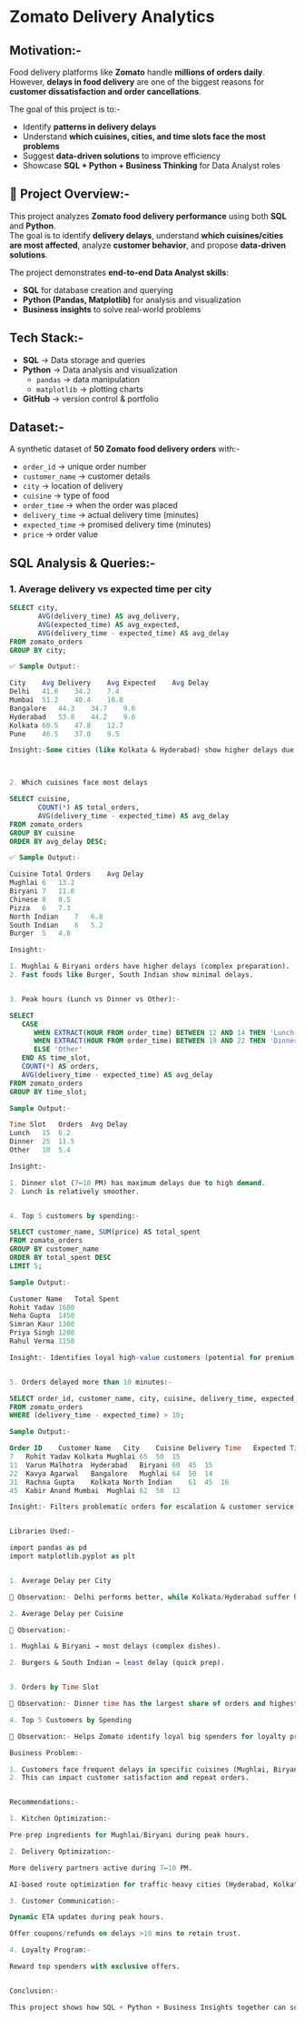 # Zomato Delivery Analytics


## Motivation:-
Food delivery platforms like **Zomato** handle **millions of orders daily**.  
However, **delays in food delivery** are one of the biggest reasons for **customer dissatisfaction and order cancellations**.  

The goal of this project is to:-
- Identify **patterns in delivery delays**
- Understand **which cuisines, cities, and time slots face the most problems**
- Suggest **data-driven solutions** to improve efficiency
- Showcase **SQL + Python + Business Thinking** for Data Analyst roles


## 📌 Project Overview:-
This project analyzes **Zomato food delivery performance** using both **SQL** and **Python**.  
The goal is to identify **delivery delays**, understand **which cuisines/cities are most affected**, analyze **customer behavior**, and propose **data-driven solutions**.  

The project demonstrates **end-to-end Data Analyst skills**:
- **SQL** for database creation and querying  
- **Python (Pandas, Matplotlib)** for analysis and visualization  
- **Business insights** to solve real-world problems  


##  Tech Stack:-
- **SQL** → Data storage and queries  
- **Python** → Data analysis and visualization  
  - `pandas` → data manipulation  
  - `matplotlib` → plotting charts  
- **GitHub** → version control & portfolio  


##  Dataset:-
A synthetic dataset of **50 Zomato food delivery orders** with:-
- `order_id` → unique order number  
- `customer_name` → customer details  
- `city` → location of delivery  
- `cuisine` → type of food  
- `order_time` → when the order was placed  
- `delivery_time` → actual delivery time (minutes)  
- `expected_time` → promised delivery time (minutes)  
- `price` → order value  


## SQL Analysis & Queries:-

### 1. Average delivery vs expected time per city
```sql
SELECT city,
       AVG(delivery_time) AS avg_delivery,
       AVG(expected_time) AS avg_expected,
       AVG(delivery_time - expected_time) AS avg_delay
FROM zomato_orders
GROUP BY city;

✅ Sample Output:-

City	Avg Delivery	Avg Expected	Avg Delay
Delhi	41.6	34.2	7.4
Mumbai	51.2	40.4	10.8
Bangalore	44.3	34.7	9.6
Hyderabad	53.8	44.2	9.6
Kolkata	60.5	47.8	12.7
Pune	46.5	37.0	9.5

Insight:-Some cities (like Kolkata & Hyderabad) show higher delays due to traffic and peak hour congestion.



2. Which cuisines face most delays

SELECT cuisine,
       COUNT(*) AS total_orders,
       AVG(delivery_time - expected_time) AS avg_delay
FROM zomato_orders
GROUP BY cuisine
ORDER BY avg_delay DESC;

✅ Sample Output:-

Cuisine	Total Orders	Avg Delay
Mughlai	6	13.2
Biryani	7	11.0
Chinese	8	9.5
Pizza	6	7.3
North Indian	7	6.8
South Indian	6	5.2
Burger	5	4.8

Insight:-

1. Mughlai & Biryani orders have higher delays (complex preparation).
2. Fast foods like Burger, South Indian show minimal delays.


3. Peak hours (Lunch vs Dinner vs Other):-

SELECT 
   CASE 
      WHEN EXTRACT(HOUR FROM order_time) BETWEEN 12 AND 14 THEN 'Lunch'
      WHEN EXTRACT(HOUR FROM order_time) BETWEEN 19 AND 22 THEN 'Dinner'
      ELSE 'Other'
   END AS time_slot,
   COUNT(*) AS orders,
   AVG(delivery_time - expected_time) AS avg_delay
FROM zomato_orders
GROUP BY time_slot;

Sample Output:-

Time Slot	Orders	Avg Delay
Lunch	15	6.2
Dinner	25	11.5
Other	10	5.4

Insight:-

1. Dinner slot (7–10 PM) has maximum delays due to high demand.
2. Lunch is relatively smoother.


4. Top 5 customers by spending:-

SELECT customer_name, SUM(price) AS total_spent
FROM zomato_orders
GROUP BY customer_name
ORDER BY total_spent DESC
LIMIT 5;

Sample Output:-

Customer Name	Total Spent
Rohit Yadav	1600
Neha Gupta	1450
Simran Kaur	1300
Priya Singh	1200
Rahul Verma	1150

Insight:- Identifies loyal high-value customers (potential for premium offers).


5. Orders delayed more than 10 minutes:-

SELECT order_id, customer_name, city, cuisine, delivery_time, expected_time, (delivery_time - expected_time) AS delay
FROM zomato_orders
WHERE (delivery_time - expected_time) > 10;

Sample Output:-

Order ID	Customer Name	City	Cuisine	Delivery Time	Expected Time	Delay
7	Rohit Yadav	Kolkata	Mughlai	65	50	15
11	Varun Malhotra	Hyderabad	Biryani	60	45	15
22	Kavya Agarwal	Bangalore	Mughlai	64	50	14
31	Rachna Gupta	Kolkata	North Indian	61	45	16
45	Kabir Anand	Mumbai	Mughlai	62	50	12

Insight:- Filters problematic orders for escalation & customer service recovery.


Libraries Used:-

import pandas as pd
import matplotlib.pyplot as plt


1. Average Delay per City

📌 Observation:- Delhi performs better, while Kolkata/Hyderabad suffer higher delays.

2. Average Delay per Cuisine

📌 Observation:-

1. Mughlai & Biryani → most delays (complex dishes).

2. Burgers & South Indian → least delay (quick prep).


3. Orders by Time Slot

📌 Observation:- Dinner time has the largest share of orders and highest delays.

4. Top 5 Customers by Spending

📌 Observation:- Helps Zomato identify loyal big spenders for loyalty programs.

Business Problem:-

1. Customers face frequent delays in specific cuisines (Mughlai, Biryani) and during peak hours (Dinner).
2. This can impact customer satisfaction and repeat orders.


Recommendations:-

1. Kitchen Optimization:-

Pre-prep ingredients for Mughlai/Biryani during peak hours.

2. Delivery Optimization:-

More delivery partners active during 7–10 PM.

AI-based route optimization for traffic-heavy cities (Hyderabad, Kolkata).

3. Customer Communication:-

Dynamic ETA updates during peak hours.

Offer coupons/refunds on delays >10 mins to retain trust.

4. Loyalty Program:-

Reward top spenders with exclusive offers.


Conclusion:-

This project shows how SQL + Python + Business Insights together can solve real-world food delivery problems.
